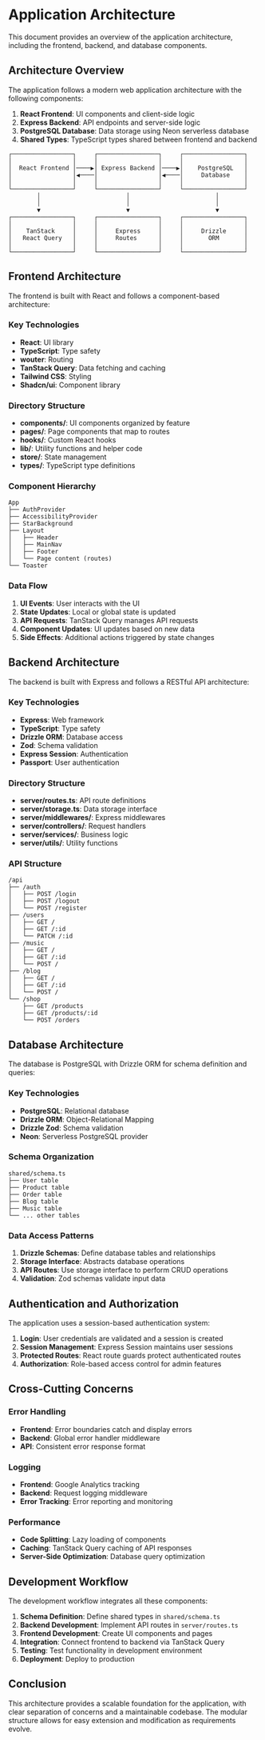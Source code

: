 # Application Architecture

This document provides an overview of the application architecture, including the frontend, backend, and database components.

## Architecture Overview

The application follows a modern web application architecture with the following components:

1. **React Frontend**: UI components and client-side logic
2. **Express Backend**: API endpoints and server-side logic
3. **PostgreSQL Database**: Data storage using Neon serverless database
4. **Shared Types**: TypeScript types shared between frontend and backend

```
┌─────────────────┐     ┌─────────────────┐     ┌─────────────────┐
│                 │     │                 │     │                 │
│  React Frontend │────▶│ Express Backend │────▶│    PostgreSQL   │
│                 │◀────│                 │◀────│     Database    │
│                 │     │                 │     │                 │
└─────────────────┘     └─────────────────┘     └─────────────────┘
        │                        │                        │
        │                        │                        │
        ▼                        ▼                        ▼
┌─────────────────┐     ┌─────────────────┐     ┌─────────────────┐
│                 │     │                 │     │                 │
│    TanStack     │     │     Express     │     │     Drizzle     │
│   React Query   │     │     Routes      │     │       ORM       │
│                 │     │                 │     │                 │
└─────────────────┘     └─────────────────┘     └─────────────────┘
```

## Frontend Architecture

The frontend is built with React and follows a component-based architecture:

### Key Technologies
- **React**: UI library
- **TypeScript**: Type safety
- **wouter**: Routing
- **TanStack Query**: Data fetching and caching
- **Tailwind CSS**: Styling
- **Shadcn/ui**: Component library

### Directory Structure
- **components/**: UI components organized by feature
- **pages/**: Page components that map to routes
- **hooks/**: Custom React hooks
- **lib/**: Utility functions and helper code
- **store/**: State management
- **types/**: TypeScript type definitions

### Component Hierarchy

```
App
├── AuthProvider
├── AccessibilityProvider
├── StarBackground
├── Layout
│   ├── Header
│   ├── MainNav
│   ├── Footer
│   └── Page content (routes)
└── Toaster
```

### Data Flow

1. **UI Events**: User interacts with the UI
2. **State Updates**: Local or global state is updated
3. **API Requests**: TanStack Query manages API requests
4. **Component Updates**: UI updates based on new data
5. **Side Effects**: Additional actions triggered by state changes

## Backend Architecture

The backend is built with Express and follows a RESTful API architecture:

### Key Technologies
- **Express**: Web framework
- **TypeScript**: Type safety
- **Drizzle ORM**: Database access
- **Zod**: Schema validation
- **Express Session**: Authentication
- **Passport**: User authentication

### Directory Structure
- **server/routes.ts**: API route definitions
- **server/storage.ts**: Data storage interface
- **server/middlewares/**: Express middlewares
- **server/controllers/**: Request handlers
- **server/services/**: Business logic
- **server/utils/**: Utility functions

### API Structure

```
/api
├── /auth
│   ├── POST /login
│   ├── POST /logout
│   └── POST /register
├── /users
│   ├── GET /
│   ├── GET /:id
│   └── PATCH /:id
├── /music
│   ├── GET /
│   ├── GET /:id
│   └── POST /
├── /blog
│   ├── GET /
│   ├── GET /:id
│   └── POST /
└── /shop
    ├── GET /products
    ├── GET /products/:id
    └── POST /orders
```

## Database Architecture

The database is PostgreSQL with Drizzle ORM for schema definition and queries:

### Key Technologies
- **PostgreSQL**: Relational database
- **Drizzle ORM**: Object-Relational Mapping
- **Drizzle Zod**: Schema validation
- **Neon**: Serverless PostgreSQL provider

### Schema Organization

```
shared/schema.ts
├── User table
├── Product table
├── Order table
├── Blog table
├── Music table
└── ... other tables
```

### Data Access Patterns

1. **Drizzle Schemas**: Define database tables and relationships
2. **Storage Interface**: Abstracts database operations
3. **API Routes**: Use storage interface to perform CRUD operations
4. **Validation**: Zod schemas validate input data

## Authentication and Authorization

The application uses a session-based authentication system:

1. **Login**: User credentials are validated and a session is created
2. **Session Management**: Express Session maintains user sessions
3. **Protected Routes**: React route guards protect authenticated routes
4. **Authorization**: Role-based access control for admin features

## Cross-Cutting Concerns

### Error Handling
- **Frontend**: Error boundaries catch and display errors
- **Backend**: Global error handler middleware
- **API**: Consistent error response format

### Logging
- **Frontend**: Google Analytics tracking
- **Backend**: Request logging middleware
- **Error Tracking**: Error reporting and monitoring

### Performance
- **Code Splitting**: Lazy loading of components
- **Caching**: TanStack Query caching of API responses
- **Server-Side Optimization**: Database query optimization

## Development Workflow

The development workflow integrates all these components:

1. **Schema Definition**: Define shared types in `shared/schema.ts`
2. **Backend Development**: Implement API routes in `server/routes.ts`
3. **Frontend Development**: Create UI components and pages
4. **Integration**: Connect frontend to backend via TanStack Query
5. **Testing**: Test functionality in development environment
6. **Deployment**: Deploy to production

## Conclusion

This architecture provides a scalable foundation for the application, with clear separation of concerns and a maintainable codebase. The modular structure allows for easy extension and modification as requirements evolve.
